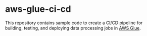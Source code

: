 # aws-glue-ci-cd

This repository contains sample code to create a CI/CD pipeline for building, testing, and
deploying data processing jobs in [AWS Glue](https://aws.amazon.com/glue/).
